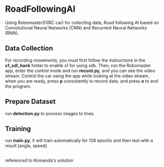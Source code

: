 # RoadFollowingAI

Using RobomasterS1(RC car) for collecting data, Road following AI based on Convolutional Neural Networks (CNN) and Recurrent Neural Networks (RNN).

## Data Collection

For recording movements, you must first follow the instructions in the **s1_sdl_hack** folder to enable s1 for using sdk.
Then, run the Robomaster app, enter the control mode and run **record.py**, and you can see the video stream.
Control the car using the app while looking at the video stream, when you are ready, press **p** consistently to record data, and press **o** to end the program.

## Prepare Dataset

run **detection.py** to process images to lines.

## Training

run **main.py**, it will train automatically for 128 epochs and then test with a result [angle, speed]

\
referenced to Komanda's solution
